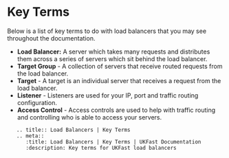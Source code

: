 # Key Terms

Below is a list of key terms to do with load balancers that you may see throughout the documentation.

* **Load Balancer:** A server which takes many requests and distributes them across a series of servers which sit behind the load balancer.
* **Target Group** - A collection of servers that receive routed requests from the load balancer.
* **Target** - A target is an individual server that receives a request from the load balancer.
* **Listener** - Listeners are used for your IP, port and traffic routing configuration.
* **Access Control** - Access controls are used to help with traffic routing and controlling who is able to access your servers.

```eval_rst
   .. title:: Load Balancers | Key Terms
   .. meta::
      :title: Load Balancers | Key Terms | UKFast Documentation
      :description: Key terms for UKFast load balancers
```